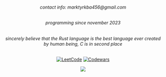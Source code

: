 <h6 align="center">contact info: marktyrkba456@gmail.com</h6>
<h6 align="center">programming since november 2023</h6>
<h6 align="center">sincerely believe that the Rust language is the best language ever created by human being, C is in second place</h6>
<p align="center">
  <a href="https://www.leetcode.com/marktyrkba/"><img src="https://img.shields.io/badge/LeetCode-000000?style=for-the-badge&logo=LeetCode&logoColor=#d16c06" alt="LeetCode"></a>
  <a href="https://www.codewars.com/users/marktyrkba"><img src="https://img.shields.io/badge/Codewars-B1361E?style=for-the-badge&logo=codewars&logoColor=grey" alt="Codewars"></a>
</p>
<p align="center">
  <img src="https://github-readme-stats.vercel.app/api/top-langs/?username=rakivo&layout=compact&exclude_repo=emacs.d"</img>
</p>
